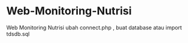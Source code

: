 # Web-Monitoring-Nutrisi
Web Monitoring Nutrisi
ubah connect.php , buat database atau import tdsdb.sql
